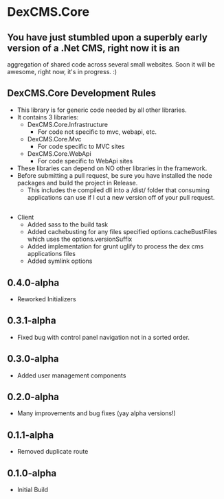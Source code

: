 # DexCMS.Core

## You have just stumbled upon a superbly early version of a .Net CMS, right now it is an 
aggregation of shared code across several small websites. Soon it will be awesome, right now, it's in progress. :)

## DexCMS.Core Development Rules
* This library is for generic code needed by all other libraries.
* It contains 3 libraries:
	* DexCMS.Core.Infrastructure
		* For code not specific to mvc, webapi, etc.
	* DexCMS.Core.Mvc
		* For code specific to MVC sites
	* DexCMS.Core.WebApi
		* For code specific to WebApi sites
* These libraries can depend on NO other libraries in the framework.
* Before submitting a pull request, be sure you have installed the node packages and build the project in Release.
    * This includes the compiled dll into a /dist/ folder that consuming applications can use if I cut a new version off of your pull request.

##
* Client
	* Added sass to the build task
	* Added cachebusting for any files specified options.cacheBustFiles which uses the options.versionSuffix
	* Added implementation for grunt uglify to process the dex cms applications files
	* Added symlink options

## 0.4.0-alpha
* Reworked Initializers

## 0.3.1-alpha
* Fixed bug with control panel navigation not in a sorted order.

## 0.3.0-alpha
* Added user management components

## 0.2.0-alpha
* Many improvements and bug fixes (yay alpha versions!)

## 0.1.1-alpha
* Removed duplicate route

## 0.1.0-alpha
* Initial Build
